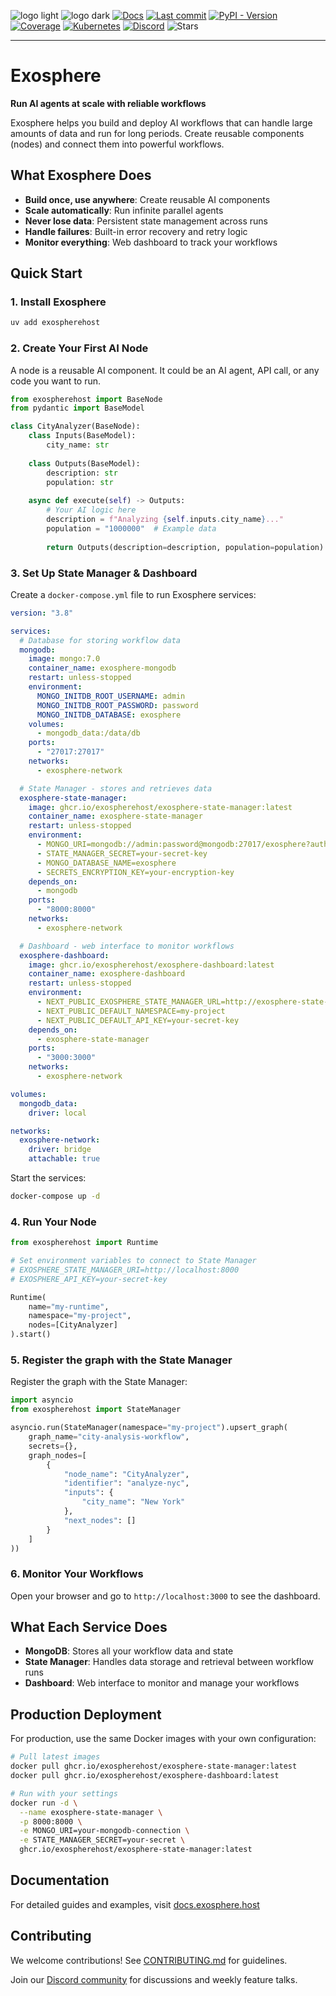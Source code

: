 ![logo light](assets/logo-light.svg#gh-light-mode-only)
![logo dark](assets/logo-dark.svg#gh-dark-mode-only)
[![Docs](https://img.shields.io/badge/docs-latest-success)](https://docs.exosphere.host)
[![Last commit](https://img.shields.io/github/last-commit/exospherehost/exospherehost)](https://github.com/exospherehost/exospherehost/commits/main)
[![PyPI - Version](https://img.shields.io/pypi/v/exospherehost)](https://pypi.org/project/exospherehost/)
[![Coverage](https://img.shields.io/codecov/c/gh/exospherehost/exospherehost)](https://codecov.io/gh/exospherehost/exospherehost)
[![Kubernetes](https://img.shields.io/badge/Kubernetes-native-326ce5?logo=kubernetes&logoColor=white)](https://github.com/orgs/exospherehost/packages?repo_name=exospherehost)
[![Discord](https://badgen.net/discord/members/V8uuA6mmzg)](https://discord.gg/V8uuA6mmzg)
![Stars](https://img.shields.io/github/stars/exospherehost/exospherehost?style=social)

---

# Exosphere

**Run AI agents at scale with reliable workflows**

Exosphere helps you build and deploy AI workflows that can handle large amounts of data and run for long periods. Create reusable components (nodes) and connect them into powerful workflows.

## What Exosphere Does

- **Build once, use anywhere**: Create reusable AI components
- **Scale automatically**: Run infinite parallel agents
- **Never lose data**: Persistent state management across runs
- **Handle failures**: Built-in error recovery and retry logic
- **Monitor everything**: Web dashboard to track your workflows

## Quick Start

### 1. Install Exosphere

```bash
uv add exospherehost
```

### 2. Create Your First AI Node

A node is a reusable AI component. It could be an AI agent, API call, or any code you want to run.

```python
from exospherehost import BaseNode
from pydantic import BaseModel

class CityAnalyzer(BaseNode):
    class Inputs(BaseModel):
        city_name: str
    
    class Outputs(BaseModel):
        description: str
        population: str
    
    async def execute(self) -> Outputs:
        # Your AI logic here
        description = f"Analyzing {self.inputs.city_name}..."
        population = "1000000"  # Example data
        
        return Outputs(description=description, population=population)
```

### 3. Set Up State Manager & Dashboard

Create a `docker-compose.yml` file to run Exosphere services:

```yaml
version: "3.8"

services:
  # Database for storing workflow data
  mongodb:
    image: mongo:7.0
    container_name: exosphere-mongodb
    restart: unless-stopped
    environment:
      MONGO_INITDB_ROOT_USERNAME: admin
      MONGO_INITDB_ROOT_PASSWORD: password
      MONGO_INITDB_DATABASE: exosphere
    volumes:
      - mongodb_data:/data/db
    ports:
      - "27017:27017"
    networks:
      - exosphere-network

  # State Manager - stores and retrieves data
  exosphere-state-manager:
    image: ghcr.io/exospherehost/exosphere-state-manager:latest
    container_name: exosphere-state-manager
    restart: unless-stopped
    environment:
      - MONGO_URI=mongodb://admin:password@mongodb:27017/exosphere?authSource=admin
      - STATE_MANAGER_SECRET=your-secret-key
      - MONGO_DATABASE_NAME=exosphere
      - SECRETS_ENCRYPTION_KEY=your-encryption-key
    depends_on:
      - mongodb
    ports:
      - "8000:8000"
    networks:
      - exosphere-network

  # Dashboard - web interface to monitor workflows
  exosphere-dashboard:
    image: ghcr.io/exospherehost/exosphere-dashboard:latest
    container_name: exosphere-dashboard
    restart: unless-stopped
    environment:
      - NEXT_PUBLIC_EXOSPHERE_STATE_MANAGER_URL=http://exosphere-state-manager:8000
      - NEXT_PUBLIC_DEFAULT_NAMESPACE=my-project
      - NEXT_PUBLIC_DEFAULT_API_KEY=your-secret-key
    depends_on:
      - exosphere-state-manager
    ports:
      - "3000:3000"
    networks:
      - exosphere-network

volumes:
  mongodb_data:
    driver: local

networks:
  exosphere-network:
    driver: bridge
    attachable: true
```

Start the services:

```bash
docker-compose up -d
```

### 4. Run Your Node

```python
from exospherehost import Runtime

# Set environment variables to connect to State Manager
# EXOSPHERE_STATE_MANAGER_URI=http://localhost:8000
# EXOSPHERE_API_KEY=your-secret-key

Runtime(
    name="my-runtime",
    namespace="my-project",
    nodes=[CityAnalyzer]
).start()
```

### 5. Register the graph with the State Manager

Register the graph with the State Manager:

```python
import asyncio
from exospherehost import StateManager

asyncio.run(StateManager(namespace="my-project").upsert_graph(
    graph_name="city-analysis-workflow",
    secrets={},
    graph_nodes=[
        {
            "node_name": "CityAnalyzer",
            "identifier": "analyze-nyc",
            "inputs": {
                "city_name": "New York"
            },
            "next_nodes": []
        }
    ]
))
```

### 6. Monitor Your Workflows

Open your browser and go to `http://localhost:3000` to see the dashboard.

## What Each Service Does

- **MongoDB**: Stores all your workflow data and state
- **State Manager**: Handles data storage and retrieval between workflow runs
- **Dashboard**: Web interface to monitor and manage your workflows

## Production Deployment

For production, use the same Docker images with your own configuration:

```bash
# Pull latest images
docker pull ghcr.io/exospherehost/exosphere-state-manager:latest
docker pull ghcr.io/exospherehost/exosphere-dashboard:latest

# Run with your settings
docker run -d \
  --name exosphere-state-manager \
  -p 8000:8000 \
  -e MONGO_URI=your-mongodb-connection \
  -e STATE_MANAGER_SECRET=your-secret \
  ghcr.io/exospherehost/exosphere-state-manager:latest
```

## Documentation

For detailed guides and examples, visit [docs.exosphere.host](https://docs.exosphere.host)

## Contributing

We welcome contributions! See [CONTRIBUTING.md](/CONTRIBUTING.md) for guidelines.

Join our [Discord community](https://discord.gg/msUHahrp) for discussions and weekly feature talks.
